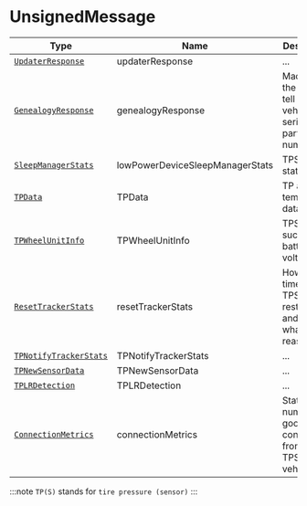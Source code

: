 # UnsignedMessage

Type|Name|Description|Repeated?
-|-|-|-
[`UpdaterResponse`](updaterres)|updaterResponse|...|no
[`GenealogyResponse`](genres)|genealogyResponse|Made for the TPS to tell the vehicle their serial and part number|no
[`SleepManagerStats`](sleepmanstats)|lowPowerDeviceSleepManagerStats|TPS sleep statisics|no
[`TPData`](tpdata)|TPData|TP and temperature data|no
[`TPWheelUnitInfo`](tpwhlunitinfo)|TPWheelUnitInfo|TPS info such as battery voltage|no
[`ResetTrackerStats`](rsttrckrstats)|resetTrackerStats|How many times the TPS restarted and for what reasons|no
[`TPNotifyTrackerStats`](tpnotiftrckrstats)|TPNotifyTrackerStats|...|no
[`TPNewSensorData`](tpnewsensdata)|TPNewSensorData|...|no
[`TPLRDetection`](tplrdetect)|TPLRDetection|...|no
[`ConnectionMetrics`](connmetrics)|connectionMetrics|Statistics on number of good/failed connections from the TPS to the vehicle|no

:::note
`TP(S)` stands for `tire pressure (sensor)`
:::